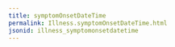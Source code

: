 ```yaml
---
title: symptomOnsetDateTime
permalink: Illness.symptomOnsetDateTime.html
jsonid: illness_symptomonsetdatetime
---
```

